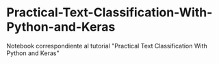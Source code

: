 # Practical-Text-Classification-With-Python-and-Keras
Notebook correspondiente al tutorial "Practical Text Classification With Python and Keras"
